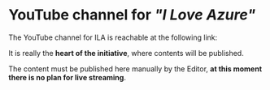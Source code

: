 # YouTube channel for *"I Love Azure"*

The YouTube channel for ILA is reachable at the following link:


It is really the **heart of the initiative**, where contents will be published.

The content must be published here manually by the Editor, **at this moment there is no plan for live streaming**.
